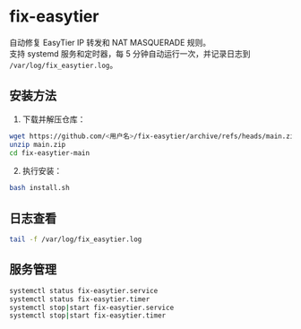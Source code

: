 # fix-easytier

自动修复 EasyTier IP 转发和 NAT MASQUERADE 规则。  
支持 systemd 服务和定时器，每 5 分钟自动运行一次，并记录日志到 `/var/log/fix_easytier.log`。

## 安装方法

1. 下载并解压仓库：
```bash
wget https://github.com/<用户名>/fix-easytier/archive/refs/heads/main.zip
unzip main.zip
cd fix-easytier-main
```

2. 执行安装：
```bash
bash install.sh
```

## 日志查看

```bash
tail -f /var/log/fix_easytier.log
```

## 服务管理

```bash
systemctl status fix-easytier.service
systemctl status fix-easytier.timer
systemctl stop|start fix-easytier.service
systemctl stop|start fix-easytier.timer
```
